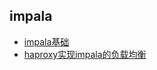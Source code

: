 ## impala
- [impala基础](/docs/big-data/impala/impala基础.md)
- [haproxy实现impala的负载均衡](/docs/big-data/impala/haproxy实现impala的负载均衡.md)
